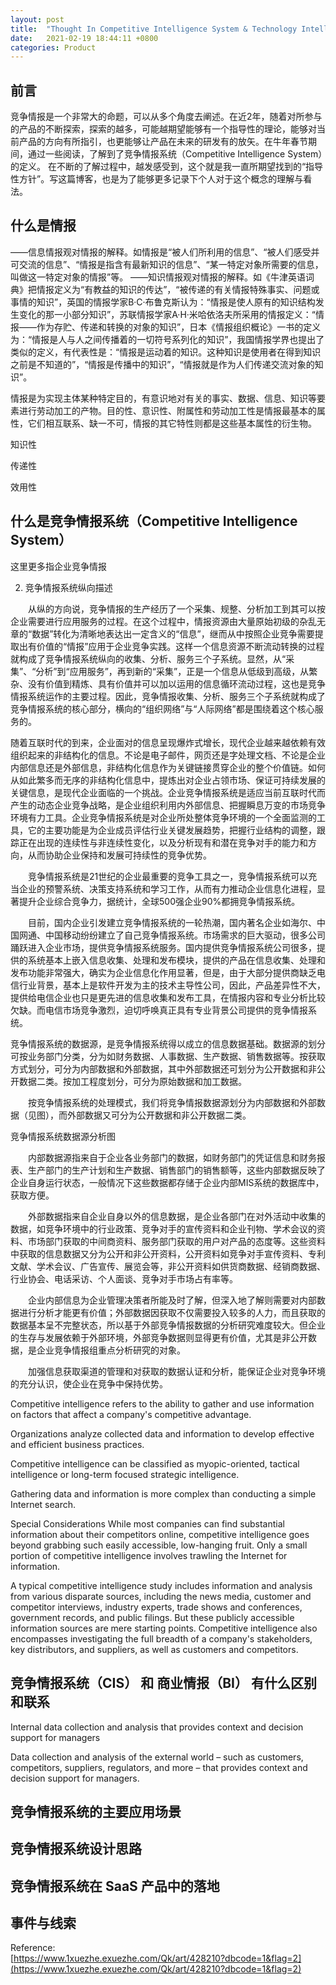 ```yaml
---
layout: post
title:  "Thought In Competitive Intelligence System & Technology Intelligence"
date:   2021-02-19 18:44:11 +0800
categories: Product
---
```


## 前言
竞争情报是一个非常大的命题，可以从多个角度去阐述。在近2年，随着对所参与的产品的不断探索，探索的越多，可能越期望能够有一个指导性的理论，能够对当前产品的方向有所指引，也更能够让产品在未来的研发有的放矢。在牛年春节期间，通过一些阅读，了解到了竞争情报系统（Competitive Intelligence System）的定义。
在不断的了解过程中，越发感受到，这个就是我一直所期望找到的“指导性方针”。写这篇博客，也是为了能够更多记录下个人对于这个概念的理解与看法。

## 什么是情报
——信息情报观对情报的解释。如情报是“被人们所利用的信息”、“被人们感受并可交流的信息”、“情报是指含有最新知识的信息”、“某一特定对象所需要的信息，叫做这一特定对象的情报”等。
——知识情报观对情报的解释。如《牛津英语词典》把情报定义为“有教益的知识的传达”，“被传递的有关情报特殊事实、问题或事情的知识”，英国的情报学家B·C·布鲁克斯认为：“情报是使人原有的知识结构发生变化的那一小部分知识”，苏联情报学家A·H·米哈依洛夫所采用的情报定义：“情报——作为存贮、传递和转换的对象的知识”，日本《情报组织概论》一书的定义为：“情报是人与人之间传播着的一切符号系列化的知识”，我国情报学界也提出了类似的定义，有代表性是：“情报是运动着的知识。这种知识是使用者在得到知识之前是不知道的”，“情报是传播中的知识”，“情报就是作为人们传递交流对象的知识”。


情报是为实现主体某种特定目的，有意识地对有关的事实、数据、信息、知识等要素进行劳动加工的产物。目的性、意识性、附属性和劳动加工性是情报最基本的属性，它们相互联系、缺一不可，情报的其它特性则都是这些基本属性的衍生物。

知识性

传递性

效用性

## 什么是竞争情报系统（Competitive Intelligence System）
这里更多指企业竞争情报

2. 竞争情报系统纵向描述

　　从纵的方向说，竞争情报的生产经历了一个采集、规整、分析加工到其可以按企业需要进行应用服务的过程。在这个过程中，情报资源由大量原始初级的杂乱无章的“数据”转化为清晰地表达出一定含义的“信息”，继而从中按照企业竞争需要提取出有价值的“情报”应用于企业竞争实践。这样一个信息资源不断流动转换的过程就构成了竞争情报系统纵向的收集、分析、服务三个子系统。显然，从“采集”、“分析”到“应用服务”，再到新的“采集”，正是一个信息从低级到高级，从繁杂、没有价值到精炼、具有价值并可以加以运用的信息循环流动过程，这也是竞争情报系统运作的主要过程。因此，竞争情报收集、分析、服务三个子系统就构成了竞争情报系统的核心部分，横向的“组织网络”与“人际网络”都是围绕着这个核心服务的。

随着互联时代的到来，企业面对的信息呈现爆炸式增长，现代企业越来越依赖有效组织起来的非结构化的信息。不论是电子邮件，网页还是字处理文档、不论是企业内部信息还是外部信息，非结构化信息作为关键链接贯穿企业的整个价值链。如何从如此繁多而无序的非结构化信息中，提炼出对企业占领市场、保证可持续发展的关键信息，是现代企业面临的一个挑战。企业竞争情报系统是适应当前互联时代而产生的动态企业竞争战略，是企业组织利用内外部信息、把握瞬息万变的市场竞争环境有力工具。企业竞争情报系统是对企业所处整体竞争环境的一个全面监测的工具，它的主要功能是为企业成员评估行业关键发展趋势，把握行业结构的调整，跟踪正在出现的连续性与非连续性变化，以及分析现有和潜在竞争对手的能力和方向，从而协助企业保持和发展可持续性的竞争优势。

　　竞争情报系统是21世纪的企业最重要的竞争工具之一，竞争情报系统可以充当企业的预警系统、决策支持系统和学习工作，从而有力推动企业信息化进程，显著提升企业综合竞争力，据统计，全球500强企业90%都拥竞争情报系统。

　　目前，国内企业引发建立竞争情报系统的一轮热潮，国内著名企业如海尔、中国网通、中国移动纷纷建立了自己竞争情报系统。市场需求的巨大驱动，很多公司踊跃进入企业市场，提供竞争情报系统服务。国内提供竞争情报系统公司很多，提供的系统基本上嵌入信息收集、处理和发布模块，提供的产品在信息收集、处理和发布功能非常强大，确实为企业信息化作用显著，但是，由于大部分提供商缺乏电信行业背景，基本上是软件开发为主的技术主导性公司，因此，产品差异性不大，提供给电信企业也只是更先进的信息收集和发布工具，在情报内容和专业分析比较欠缺。而电信市场竞争激烈，迫切呼唤真正具有专业背景公司提供的竞争情报系统。


竞争情报系统的数据源，是竞争情报系统得以成立的信息数据基础。数据源的划分可按业务部门分类，分为如财务数据、人事数据、生产数据、销售数据等。按获取方式划分，可分为内部数据和外部数据，其中外部数据还可划分为公开数据和非公开数据二类。按加工程度划分，可分为原始数据和加工数据。

　　按竞争情报系统的处理模式，我们将竞争情报数据源划分为内部数据和外部数据（见图），而外部数据又可分为公开数据和非公开数据二类。

竞争情报系统数据源分析图

　　内部数据源指来自于企业各业务部门的数据，如财务部门的凭证信息和财务报表、生产部门的生产计划和生产数据、销售部门的销售额等，这些内部数据反映了企业自身运行状态，一般情况下这些数据都存储于企业内部MIS系统的数据库中，获取方便。

　　外部数据指来自企业自身以外的信息数据，是企业各部门在对外活动中收集的数据，如竞争环境中的行业政策、竞争对手的宣传资料和企业刊物、学术会议的资料、市场部门获取的中间商资料、服务部门获取的用户对产品的态度等。这些资料中获取的信息数据又分为公开和非公开资料，公开资料如竞争对手宣传资料、专利文献、学术会议、广告宣传、展览会等，非公开资料如供货商数据、经销商数据、行业协会、电话采访、个人面谈、竞争对手市场占有率等。

　　企业内部信息为企业管理决策者所能及时了解，但深入地了解则需要对内部数据进行分析才能更有价值；外部数据因获取不仅需要投入较多的人力，而且获取的数据基本呈不完整状态，所以基于外部竞争情报数据的分析研究难度较大。但企业的生存与发展依赖于外部环境，外部竞争数据则显得更有价值，尤其是非公开数据，是企业竞争情报组重点分析研究的对象。

　　加强信息获取渠道的管理和对获取的数据认证和分析，能保证企业对竞争环境的充分认识，使企业在竞争中保持优势。


Competitive intelligence refers to the ability to gather and use information on factors that affect a company's competitive advantage.

Organizations analyze collected data and information to develop effective and efficient business practices.

Competitive intelligence can be classified as myopic-oriented, tactical intelligence or long-term focused strategic intelligence.

Gathering data and information is more complex than conducting a simple Internet search.



Special Considerations
While most companies can find substantial information about their competitors online, competitive intelligence goes beyond grabbing such easily accessible, low-hanging fruit. Only a small portion of competitive intelligence involves trawling the Internet for information.

A typical competitive intelligence study includes information and analysis from various disparate sources, including the news media, customer and competitor interviews, industry experts, trade shows and conferences, government records, and public filings. But these publicly accessible information sources are mere starting points. Competitive intelligence also encompasses investigating the full breadth of a company's stakeholders, key distributors, and suppliers, as well as customers and competitors.


## 竞争情报系统（CIS） 和 商业情报（BI） 有什么区别和联系
Internal data collection and analysis that provides context and decision support for managers

Data collection and analysis of the external world – such as customers, competitors, suppliers, regulators, and more – that provides context and decision support for managers.

## 竞争情报系统的主要应用场景


## 竞争情报系统设计思路


## 竞争情报系统在 SaaS 产品中的落地

## 事件与线索


Reference:  
[https://www.1xuezhe.exuezhe.com/Qk/art/428210?dbcode=1&flag=2](https://www.1xuezhe.exuezhe.com/Qk/art/428210?dbcode=1&flag=2)



